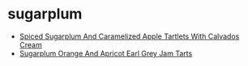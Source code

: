 # sugarplum

 * [Spiced Sugarplum And Caramelized Apple Tartlets With Calvados Cream](../../index/s/spiced-sugarplum-and-caramelized-apple-tartlets-with-calvados-cream-231328.json)
 * [Sugarplum Orange And Apricot Earl Grey Jam Tarts](../../index/s/sugarplum-orange-and-apricot-earl-grey-jam-tarts-368968.json)
